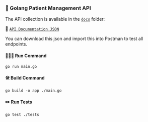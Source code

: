 ### 🧪 Golang Patient Management API

  

The API collection is available in the [`docs`](./docs) folder:

  

📁 [`API Documentation JSON`](./docs/api_documentation.json)

  

You can download this json and import this into Postman to test all endpoints.

  
#### 🏃🏻‍♂️ Run Command
	go run main.go

#### 🛠️ Build Command
	go build -o app ./main.go
#### ✏️ Run Tests
	go test ./tests
	
